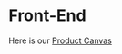 # Front-End
Here is our [Product Canvas]('https://docs.google.com/document/d/1UzS8GQh5f6XURgR1enniTp72cBAatg3bHrm4ZxvyRNU/')